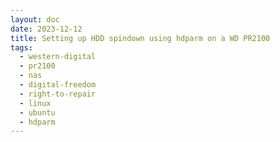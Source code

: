 ```yaml
---
layout: doc
date: 2023-12-12
title: Setting up HDD spindown using hdparm on a WD PR2100
tags:
  - western-digital
  - pr2100
  - nas
  - digital-freedom 
  - right-to-repair
  - linux
  - ubuntu
  - hdparm
---
```


<Title/>

If you're using your PR2100 as a backup device or data grave, you may want to spin down the HDDs when they're not in use to save energy and reduce noise.

> Spinning down the HDDs (after a reasonable delay) might increase their lifespan but also increases the time it takes to access data on them. If you're using your PR2100 as a NAS, you may not want to do this.

I found that two approaches may work, although I finally went with the second one, because I couldn't get the [first one](https://wiki.archlinux.org/title/hdparm#Persistent_configuration_using_udev_rules) to perform reliably.

## Approach 1: Persistent configuration using udev rules

1. ssh into your PR2100
2. _for each drive_
   1. find out the [short serial](https://wiki.archlinux.org/title/Udev#Identifying_a_disk_by_its_serial) by running `udevadm info /dev/sdX | grep SHORT`, replace `sdX` with the device id of your drive, e.g. `sda`
   2. run `sudo nano /etc/udev/rules.d/69-hdparm.rules` and enter the following line
    ```
    ACTION=="add", SUBSYSTEM=="block", KERNEL=="sd[a-z]", ENV{ID_SERIAL_SHORT}=="SERIAL_FROM_ABOVE", RUN+="/usr/sbin/hdparm -B 127 -S 241 /dev/sdX"
    ```
    replace `SERIAL_FROM_ABOVE` with the short serial you acquired in step 2.1 and `sdX` with the device id of your drive, e.g. `sda`
3. reboot your PR2100 (hard)
4. run `sudo systemctl status udev.service` and look for any errors related to your drives

## Approach 2: Persistent configuration using cron

1. ssh into your PR2100
2. run `sudo crontab -e`
3. _for each drive_
   1. enter a new line at the bottom of the file
    ```
    @reboot sleep 30 && /usr/sbin/hdparm -B 127 -S 241 /dev/sdX
    ```
    replace `sdX` with the device id of your drive, e.g. `sda`
4. reboot your PR2100 (hard)

The `-B` parameter must be set below 128, because [values above 127 apparently disable spindown](https://wiki.archlinux.org/title/hdparm#Power_management_configuration:~:text=Values%20from%201%20to%20127%20permit%20spin%2Ddown%2C%20whereas%20values%20from%20128%20to%20254%20do%20not.).

## Check if it works

1. install smartmontools by running `sudo apt install smartmontools` ([reason](https://wiki.archlinux.org/title/hdparm#Querying_the_status_of_the_disk_without_waking_it_up))
2. wait for the drives to spin down, then run `sudo smartctl -i -n standby /dev/sda`. The output should look like this:
  ```
    smartctl 7.2 2020-12-30 r5155 [x86_64-linux-5.15.0-91-generic] (local build)
    Copyright (C) 2002-20, Bruce Allen, Christian Franke, www.smartmontools.org

    Device is in STANDBY mode, exit(2)
  ```

## Spindown Time Notation

[From the documentation](https://wiki.archlinux.org/title/hdparm#:~:text=The%20value%20of%200%20disables%20spindown%2C%20the%20values%20from%201%20to%20240%20specify%20multiples%20of%205%20seconds%20and%20values%20from%20241%20to%20251%20specify%20multiples%20of%2030%20minutes.):

>  The value of 0 disables spindown, the values from 1 to 240 specify multiples of 5 seconds and values from 241 to 251 specify multiples of 30 minutes.

Here's a table with some examples:

| Value | Time |
|-------|------|
| 0     | disabled |
| 1     | 5 seconds |
| 2     | 10 seconds |
| 120   | 10 minutes |
| 240   | 20 minutes |
| 241   | 30 minutes |
| 242   | 60 minutes |
| 243   | 90 minutes |
| 244   | 120 minutes |
| 250   | 240 minutes |

## Bonus: Show drive state with power the LED

If you want to see if your drives are spinning or not, you can use the LED on the front of the device to show the state of the drives.

run `sudo nano /usr/local/sbin/hdd-led.py` and paste the following code:

```python
import os
import sys

if os.geteuid() != 0:
  print("this script needs to be run as root")
  sys.exit(1)

# list of disks to check, e.g. ["/dev/sda", "/dev/sdb"]
disks = ["/dev/sda"]
active_disk_count = 0

# if True, the green LED will blink when the disks are idle
blink_on_idle = True

for disk in disks:
  cmd = f"smartctl -i -n standby {disk} | grep -i \"power mode is\""
  stream = os.popen(cmd)
  cmd_output = stream.read().strip().lower()
  if "active" in cmd_output or "idle" in cmd_output:
    active_disk_count += 1

led_cmd = ''

if blink_on_idle:
    if active_disk_count > 0:
        led_cmd = 'wdhwc led --power --steady --blue && wdhwc led --power --blink'
    else:
        led_cmd = 'wdhwc led --power --blink --green && wdhwc led --power --steady'
else:
    if active_disk_count > 0:
        led_cmd = 'wdhwc led --power --steady --blue && wdhwc led --power --blink'
    else:
        led_cmd = 'wdhwc led --power --steady --green && wdhwc led --power --blink'

os.system(led_cmd)
```

Next, run `sudo crontab -e` and add the following line at the bottom of the file:

```
* * * * * python3 /usr/local/sbin/hdd-led.py
```

Now, the LED will blink green when the drives are idle and solid blue when they're active.

<Comment />